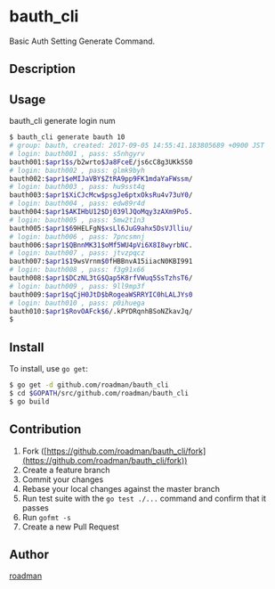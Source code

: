 # bauth_cli

Basic Auth Setting Generate Command.

## Description

## Usage

bauth_cli generate login num

```bash
$ bauth_cli generate bauth 10
# group: bauth, created: 2017-09-05 14:55:41.183805689 +0900 JST
# login: bauth001 , pass: s5nhgyrv
bauth001:$apr1$s/b2wrto$Ja8FceE/js6cC8g3UKkSS0
# login: bauth002 , pass: glmk9byh
bauth002:$apr1$eMIJaVBY$ZtRA9pp9FK1mdaYaFWssm/
# login: bauth003 , pass: hu9sst4q
bauth003:$apr1$XiCJcMcw$psgJe6ptxOksRu4v73uY0/
# login: bauth004 , pass: edw89r4d
bauth004:$apr1$AKIHbU12$Dj039lJQoMqy3zAXm9Po5.
# login: bauth005 , pass: 5mw2t1n3
bauth005:$apr1$69HELFgN$xsLl6JuG9ahx5DsVJlliu/
# login: bauth006 , pass: 7pncsmnj
bauth006:$apr1$QBnnMK31$oMf5WU4pVi6X8I8wyrbNC.
# login: bauth007 , pass: jtvzpqcz
bauth007:$apr1$19wsVrnm$0fHBBnvA15iiacN0KBI991
# login: bauth008 , pass: f3g91x66
bauth008:$apr1$DCzNL3tG$Qap5K8rfVWuq5SsTzhsT6/
# login: bauth009 , pass: 9ll9mp3f
bauth009:$apr1$qCjH0JtD$bRogeaWSRRYIC0hLALJYs0
# login: bauth010 , pass: p0ihuega
bauth010:$apr1$RovOAFck$6/.kPYDRqnhBSoNZkavJq/
$
```

## Install

To install, use `go get`:

```bash
$ go get -d github.com/roadman/bauth_cli
$ cd $GOPATH/src/github.com/roadman/bauth_cli
$ go build
```

## Contribution

1. Fork ([https://github.com/roadman/bauth_cli/fork](https://github.com/roadman/bauth_cli/fork))
1. Create a feature branch
1. Commit your changes
1. Rebase your local changes against the master branch
1. Run test suite with the `go test ./...` command and confirm that it passes
1. Run `gofmt -s`
1. Create a new Pull Request

## Author

[roadman](https://github.com/roadman)
